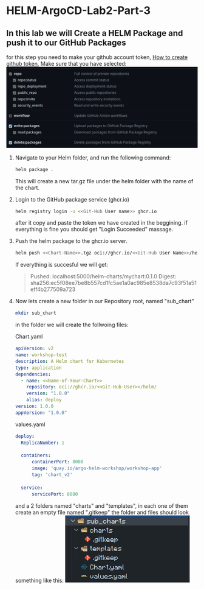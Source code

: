 # HELM-ArgoCD-Lab2-Part-3

## In this lab we will Create a HELM Package and push it to our GitHub Packages

for this step you need to make your github account token, [How to create github token](https://docs.github.com/en/enterprise-server@3.4/authentication/keeping-your-account-and-data-secure/creating-a-personal-access-token), Make sure that you have selected:
![Token-package](https://github.com/rhilconsultants/Application-Deployment-Workshop/blob/main/Class%20artifacts/Github-Token-for-package.png)

1. Navigate to your Helm folder, and run the following command:

    ```Bash
    helm package .
    ```

    This will create a new tar.gz file under the helm folder with the name of the chart.

2. Login to the GitHub package service (ghcr.io)

    ```Bash
    helm registry login -u <<Git-Hub User name>> ghcr.io
    ```

    after it copy and paste the token we have created in the beggining.
    if everything is fine you should get "Login Succeeded" massage.

3. Push the helm package to the ghcr.io server.

    ```Bash
    helm push <<Chart-Name>>.tgz oci://ghcr.io/<<Git-Hub User Name>>/helm
    ```

    If everything is succesful we will get:
    > Pushed: localhost:5000/helm-charts/mychart:0.1.0
    > Digest: sha256:ec5f08ee7be8b557cd1fc5ae1a0ac985e8538da7c93f51a51eff4b277509a723

4. Now lets create a new folder in our Repository root, named "sub_chart"

    ```Bash
    mkdir sub_chart
    ```

    in the folder we will create the follwoing files:

    Chart.yaml

    ```YAML
    apiVersion: v2
    name: workshop-test
    description: A Helm chart for Kubernetes
    type: application
    dependencies:
      - name: <<Name-of-Your-Chart>>
        repository: oci://ghcr.io/<<Git-Hub-User>>/helm/
        version: "1.0.0"
        alias: deploy
    version: 1.0.0
    appVersion: "1.0.0"
    ```

    values.yaml

    ```YAML
    deploy: 
      ReplicaNumber: 1
  
      containers:
          containerPort: 8080
          image: 'quay.io/argo-helm-workshop/workshop-app'
          tag: 'chart_v2'
  
      service:
          servicePort: 8080
    ```

    and a 2 folders named "charts" and "templates", in each one of them create an empty file named ".gitkeep"
    the folder and files should look something like this:
    ![subchart-folder](https://github.com/rhilconsultants/Application-Deployment-Workshop/blob/main/Class%20artifacts/sub-chart-folder-n-files.png)


